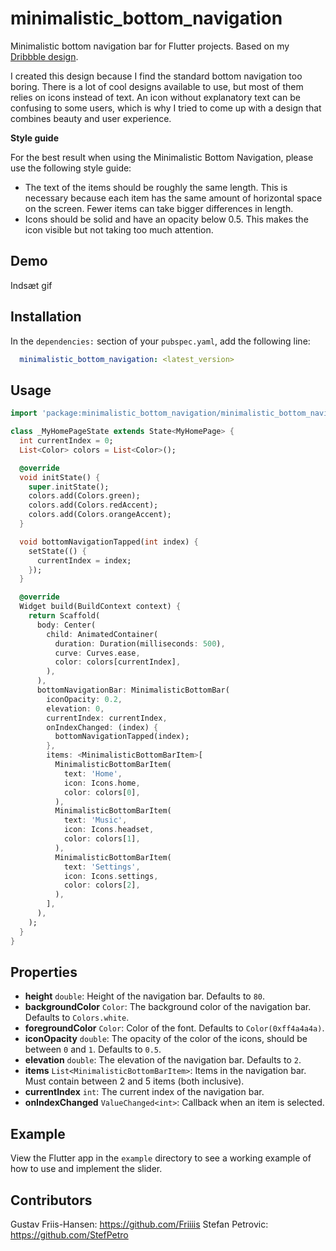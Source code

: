 # minimalistic_bottom_navigation

Minimalistic bottom navigation bar for Flutter projects. Based on my [Dribbble design](https://dribbble.com/shots/6958560-Minimalistic-Bottom-Navigation).

I created this design because I find the standard bottom navigation too boring. There is a lot of cool designs available to use, but most of them relies on icons instead of text. An icon without explanatory text can be confusing to some users, which is why I tried to come up with a design that combines beauty and user experience.

**Style guide**

For the best result when using the Minimalistic Bottom Navigation, please use the following style guide:

- The text of the items should be roughly the same length. This is necessary because each item has the same amount of horizontal space on the screen. Fewer items can take bigger differences in length.
- Icons should be solid and have an opacity below 0.5. This makes the icon visible but not taking too much attention.

## Demo

Indsæt gif

## Installation

In the `dependencies:` section of your `pubspec.yaml`, add the following line:

```yaml
  minimalistic_bottom_navigation: <latest_version>
```

## Usage

```dart
import 'package:minimalistic_bottom_navigation/minimalistic_bottom_navigation.dart';

class _MyHomePageState extends State<MyHomePage> {
  int currentIndex = 0;
  List<Color> colors = List<Color>();

  @override
  void initState() {
    super.initState();
    colors.add(Colors.green);
    colors.add(Colors.redAccent);
    colors.add(Colors.orangeAccent);
  }

  void bottomNavigationTapped(int index) {
    setState(() {
      currentIndex = index;
    });
  }

  @override
  Widget build(BuildContext context) {
    return Scaffold(
      body: Center(
        child: AnimatedContainer(
          duration: Duration(milliseconds: 500),
          curve: Curves.ease,
          color: colors[currentIndex],
        ),
      ),
      bottomNavigationBar: MinimalisticBottomBar(
        iconOpacity: 0.2,
        elevation: 0,
        currentIndex: currentIndex,
        onIndexChanged: (index) {
          bottomNavigationTapped(index);
        },
        items: <MinimalisticBottomBarItem>[
          MinimalisticBottomBarItem(
            text: 'Home',
            icon: Icons.home,
            color: colors[0],
          ),
          MinimalisticBottomBarItem(
            text: 'Music',
            icon: Icons.headset,
            color: colors[1],
          ),
          MinimalisticBottomBarItem(
            text: 'Settings',
            icon: Icons.settings,
            color: colors[2],
          ),
        ],
      ),
    );
  }
}

```

## Properties

- **height** `double`: Height of the navigation bar. Defaults to `80`.
- **backgroundColor** `Color`: The background color of the navigation bar. Defaults to `Colors.white`.
- **foregroundColor** `Color`: Color of the font. Defaults to `Color(0xff4a4a4a)`.
- **iconOpacity** `double`: The opacity of the color of the icons, should be between `0` and `1`. Defaults to `0.5`.
- **elevation** `double`: The elevation of the navigation bar. Defaults to `2`.
- **items** `List<MinimalisticBottomBarItem>`: Items in the navigation bar. Must contain between 2 and 5 items (both inclusive).
- **currentIndex** `int`: The current index of the navigation bar.
- **onIndexChanged** `ValueChanged<int>`: Callback when an item is selected.

## Example

View the Flutter app in the `example` directory to see a working example of how to use and implement the slider.

## Contributors

Gustav Friis-Hansen: https://github.com/Friiiis
Stefan Petrovic: https://github.com/StefPetro
